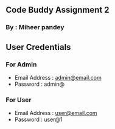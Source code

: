 ## Code Buddy Assignment 2
### By : Miheer pandey

## User Credentials

### For Admin

* Email Address : admin@email.com
* Password : admin@

### For User

* Email Address : user@email.com
* Password : user@1
